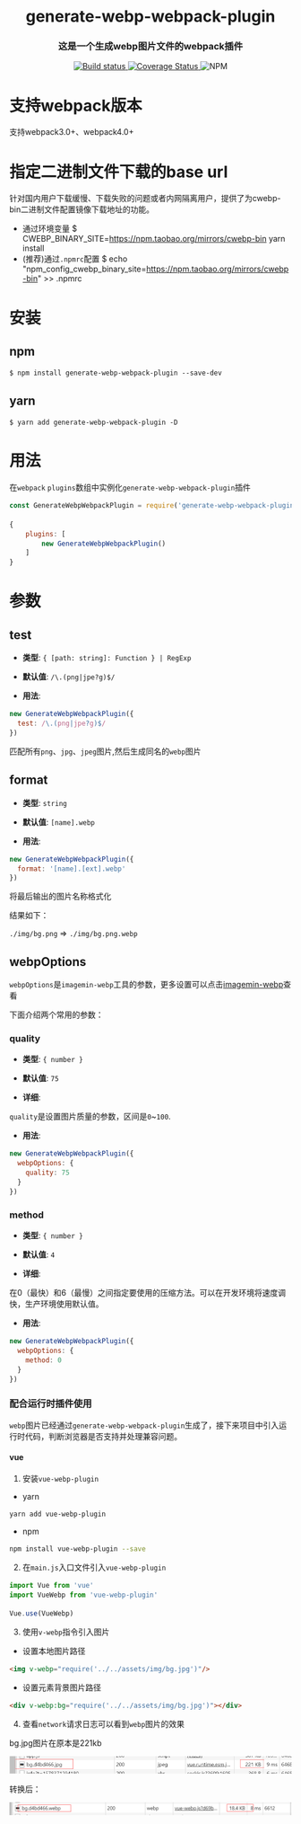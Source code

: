<h1 align="center" style="border-bottom: none;">generate-webp-webpack-plugin</h1>
<h3 align="center">这是一个生成webp图片文件的webpack插件</h3>
<p align="center">
  <a href="https://www.travis-ci.org/Linnanli/generate-webp-webpack-plugin">
    <img alt="Build status" src="https://www.travis-ci.org/Linnanli/generate-webp-webpack-plugin.svg?branch=master">
  </a>
  <a href='https://coveralls.io/github/Linnanli/generate-webp-webpack-plugin?branch=master'>
    <img alt='Coverage Status' src='https://coveralls.io/repos/github/Linnanli/generate-webp-webpack-plugin/badge.svg?branch=master'/>
  </a>
  <img alt="NPM" src="https://img.shields.io/npm/l/generate-webp-webpack-plugin">
</p>

# 支持webpack版本

支持webpack3.0+、webpack4.0+

# 指定二进制文件下载的base url

针对国内用户下载缓慢、下载失败的问题或者内网隔离用户，提供了为cwebp-bin二进制文件配置镜像下载地址的功能。

* 通过环境变量 $ CWEBP_BINARY_SITE=https://npm.taobao.org/mirrors/cwebp-bin yarn install
* (推荐)通过`.npmrc`配置 $ echo "npm_config_cwebp_binary_site=https://npm.taobao.org/mirrors/cwebp-bin" >> .npmrc

# 安装

## npm

``` hash
$ npm install generate-webp-webpack-plugin --save-dev
```

## yarn

``` hash
$ yarn add generate-webp-webpack-plugin -D
```

# 用法

在`webpack` `plugins`数组中实例化`generate-webp-webpack-plugin`插件

``` javascript
const GenerateWebpWebpackPlugin = require('generate-webp-webpack-plugin')

{
    plugins: [
        new GenerateWebpWebpackPlugin()
    ]
}
```

# 参数

## test

* **类型**: `{ [path: string]: Function } | RegExp`

* **默认值**: `/\.(png|jpe?g)$/`

* **用法**:

``` javascript
new GenerateWebpWebpackPlugin({
  test: /\.(png|jpe?g)$/
})
```
匹配所有`png`、`jpg`、`jpeg`图片,然后生成同名的`webp`图片

## format

* **类型**: `string`

* **默认值**: `[name].webp`

* **用法**:

``` javascript
new GenerateWebpWebpackPlugin({
  format: '[name].[ext].webp'
})
```
将最后输出的图片名称格式化

结果如下：

`./img/bg.png` => `./img/bg.png.webp`

## webpOptions

`webpOptions`是`imagemin-webp`工具的参数，更多设置可以点击[imagemin-webp](https://github.com/imagemin/imagemin-webp)查看

下面介绍两个常用的参数：

### quality

* **类型**: `{ number }`

* **默认值**: `75`

* **详细**:

`quality`是设置图片质量的参数，区间是`0`~`100`.

* **用法**:

``` javascript
new GenerateWebpWebpackPlugin({
  webpOptions: {
    quality: 75
  }
})
```

### method

* **类型**: `{ number }`

* **默认值**: `4`

* **详细**:

在0（最快）和6（最慢）之间指定要使用的压缩方法。可以在开发环境将速度调快，生产环境使用默认值。

* **用法**:

``` javascript
new GenerateWebpWebpackPlugin({
  webpOptions: {
    method: 0
  }
})
```

### 配合运行时插件使用

`webp`图片已经通过`generate-webp-webpack-plugin`生成了，接下来项目中引入运行时代码，判断浏览器是否支持并处理兼容问题。

#### vue

1.  安装`vue-webp-plugin`

* yarn

``` bash
yarn add vue-webp-plugin
```
* npm 
``` bash
npm install vue-webp-plugin --save
```

2. 在`main.js`入口文件引入`vue-webp-plugin`

``` javascript
import Vue from 'vue'
import VueWebp from 'vue-webp-plugin'

Vue.use(VueWebp)
```

3. 使用`v-webp`指令引入图片

* 设置本地图片路径

``` html
<img v-webp="require('../../assets/img/bg.jpg')"/>
```

* 设置元素背景图片路径

``` html
<div v-webp:bg="require('../../assets/img/bg.jpg')"></div>
```

4. 查看`network`请求日志可以看到`webp`图片的效果

bg.jpg图片在原本是221kb

![webp-compatible](./docs/imgs/webp-img1.png)

转换后：

![webp-compatible](./docs/imgs/webp-img2.png)

